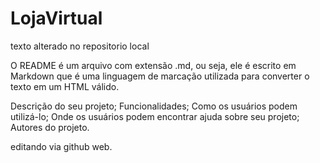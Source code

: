 # LojaVirtual

texto alterado no repositorio local

O README é um arquivo com extensão .md, ou seja, ele é escrito em Markdown que é uma linguagem de marcação utilizada para converter o texto em um HTML válido.

Descrição do seu projeto;
Funcionalidades;
Como os usuários podem utilizá-lo;
Onde os usuários podem encontrar ajuda sobre seu projeto;
Autores do projeto.

editando via github web.
